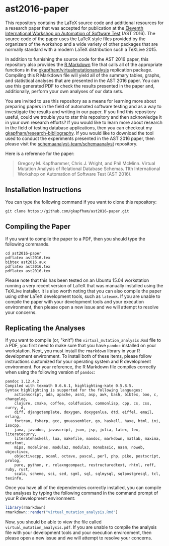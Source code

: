 # ast2016-paper

This repository contains the LaTeX source code and additional resources for a research paper that was accepted for
publication at the [Eleventh International Workshop on Automation of Software Test](http://tech.brookes.ac.uk/AST2016/)
(AST 2016). The source code of the paper uses the LaTeX style files provided by the organizers of the workshop and a
wide variety of other packages that are normally standard with a modern LaTeX distribution such a TeXLive 2015.

In addition to furnishing the source code for the AST 2016 paper, this repository also provides the [R
Markdown](http://rmarkdown.rstudio.com/) file that calls all of the appropriate functions in the
[gkapfham/virtualmutationanalysis](http://github.com/gkapfham/virtualmutationanalysis) replication package. Compiling
this R Markdown file will yield all of the summary tables, graphs, and statistical analyses that are presented in the
AST 2016 paper. You can use this generated PDF to check the results presented in the paper and, additionally, perform
your own analyses of our data sets.

You are invited to use this repository as a means for learning more about preparing papers in the field of automated
software testing and as a way to investigate the results and writing in our paper. If you find this repository useful,
could we trouble you to star this repository and then acknowledge it in your own research efforts? If you would like to
learn more about research in the field of testing database applications, then you can checkout my
[gkapfham/research-bibliography](https://github.com/gkapfham/research-bibliography). If you would like to download the
tool used to conduct the experiments presented in the AST 2016 paper, then please visit the
[schemaanalyst-team/schemaanalyst](https://github.com/schemaanalyst-team/schemaanalyst) repository.

Here is a reference for the paper:

> Gregory M. Kapfhammer, Chris J. Wright, and Phil McMinn.
> Virtual Mutation Analysis of Relational Database Schemas.
> 11th International Workshop on Automation of Software Test (AST 2016).

## Installation Instructions

You can type the following command if you want to clone this repository:

```shell
git clone https://github.com/gkapfham/ast2016-paper.git
```

## Compiling the Paper

If you want to compile the paper to a PDF, then you should type the following commands.

```shell
cd ast2016-paper
pdflatex ast2016.tex
bibtex ast2016.aux
pdflatex ast2016.tex
pdflatex ast2016.tex
```

Please note that this has been tested on an Ubuntu 15.04 workstation running a very recent version of LaTeX that was
manually installed using the TeXLive installer.  It is also worth noting that you can also compile the paper using other
LaTeX development tools, such as `latexmk`. If you are unable to compile the paper with your development tools and your
execution environment, then please open a new issue and we will attempt to resolve your concerns.

## Replicating the Analyses

If you want to compile (or, "knit") the `virtual_mutation_analysis.Rmd` file to a PDF, you first need to make sure that
you have `pandoc` installed on your workstation. Next, you must install the `rmarkdown` library in your R development
environment. To install both of these items, please follow instructions customized for your operating system and R
development environment. For your reference, the R Markdown file compiles correctly when using the following version of `pandoc`:

```shell
pandoc 1.12.4.2
Compiled with texmath 0.6.6.1, highlighting-kate 0.5.8.5.
Syntax highlighting is supported for the following languages:
    actionscript, ada, apache, asn1, asp, awk, bash, bibtex, boo, c, changelog,
    clojure, cmake, coffee, coldfusion, commonlisp, cpp, cs, css, curry, d,
    diff, djangotemplate, doxygen, doxygenlua, dtd, eiffel, email, erlang,
    fortran, fsharp, gcc, gnuassembler, go, haskell, haxe, html, ini, isocpp,
    java, javadoc, javascript, json, jsp, julia, latex, lex, literatecurry,
    literatehaskell, lua, makefile, mandoc, markdown, matlab, maxima, metafont,
    mips, modelines, modula2, modula3, monobasic, nasm, noweb, objectivec,
    objectivecpp, ocaml, octave, pascal, perl, php, pike, postscript, prolog,
    pure, python, r, relaxngcompact, restructuredtext, rhtml, roff, ruby, rust,
    scala, scheme, sci, sed, sgml, sql, sqlmysql, sqlpostgresql, tcl, texinfo,
```

Once you have all of the dependencies correctly installed, you can compile the analyses by typing the following command
in the command prompt of your R development environment:

```R
library(rmarkdown)
rmarkdown::render("virtual_mutation_analysis.Rmd")
```

Now, you should be able to view the file called `virtual_mutation_analysis.pdf`. If you are unable to compile the
analysis file with your development tools and your execution environment, then please open a new issue and we will
attempt to resolve your concerns.
